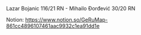 Lazar Bojanic 116/21 RN - Mihailo Đorđević 30/20 RN

Notion: https://www.notion.so/GeRuMap-861cc4896107461aac9932c1ea91dd1e
